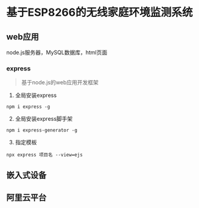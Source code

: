 # 基于ESP8266的无线家庭环境监测系统



## web应用

node.js服务器，MySQL数据库，html页面

### express

> 基于node.js的web应用开发框架

1. 全局安装express

```shell
npm i express -g
```

2. 全局安装express脚手架

```shell
npm i express-generator -g
```

3. 指定模板

```
npx express 项目名 --view=ejs
```







## 嵌入式设备



## 阿里云平台


